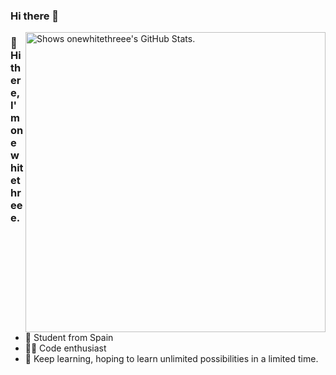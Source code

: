 ### Hi there 👋

<!--
**onewhitethreee/onewhitethreee** is a ✨ _special_ ✨ repository because its `README.md` (this file) appears on your GitHub profile.

Here are some ideas to get you started:

- 🔭 I’m currently working on ...
- 🌱 I’m currently learning ...
- 👯 I’m looking to collaborate on ...
- 🤔 I’m looking for help with ...
- 💬 Ask me about ...
- 📫 How to reach me: ...
- 😄 Pronouns: ...
- ⚡ Fun fact: ...
-->

<a href="https://github.com/pulls?q=author%onewhitethreee">
  <picture>
    <source media="(prefers-color-scheme: dark)" srcset="https://github-stats.liuli.lol/api?username=onewhitethreee&theme=vue-dark&show_icons=true&include_all_commits=true&count_private=true">
    <img alt="Shows onewhitethreee's GitHub Stats." align="right" width="480px" src="https://github-stats.liuli.lol/api?username=onewhitethreee&theme=vue&show_icons=true&include_all_commits=true&count_private=true">
  </picture>
</a>

### 👋 Hi there, I'm onewhitethreee.

- 🧑 Student from Spain
- 👨‍💻 Code enthusiast
- 🌱 Keep learning, hoping to learn unlimited possibilities in a limited time.


